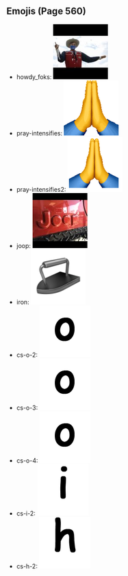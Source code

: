 
## Emojis (Page 560)

* howdy_foks: ![howdy_foks](output/howdy_foks.jpg)
* pray-intensifies: ![pray-intensifies](output/pray-intensifies.gif)
* pray-intensifies2: ![pray-intensifies2](output/pray-intensifies2.gif)
* joop: ![joop](output/joop.jpg)
* iron: ![iron](output/iron.png)
* cs-o-2: ![cs-o-2](output/cs-o-2.png)
* cs-o-3: ![cs-o-3](output/cs-o-3.png)
* cs-o-4: ![cs-o-4](output/cs-o-4.png)
* cs-i-2: ![cs-i-2](output/cs-i-2.png)
* cs-h-2: ![cs-h-2](output/cs-h-2.png)
